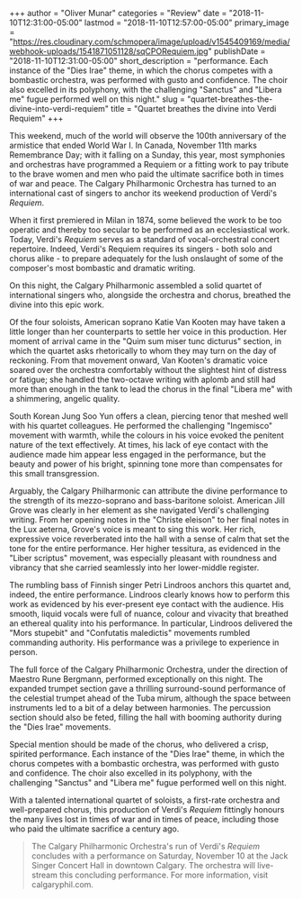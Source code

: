 +++
author = "Oliver Munar"
categories = "Review"
date = "2018-11-10T12:31:00-05:00"
lastmod = "2018-11-10T12:57:00-05:00"
primary_image = "https://res.cloudinary.com/schmopera/image/upload/v1545409169/media/webhook-uploads/1541871051128/sqCPORequiem.jpg"
publishDate = "2018-11-10T12:31:00-05:00"
short_description = "performance. Each instance of the &quot;Dies Irae&quot; theme, in which the chorus competes with a bombastic orchestra, was performed with gusto and confidence. The choir also excelled in its polyphony, with the challenging &quot;Sanctus&quot; and &quot;Libera me&quot; fugue performed well on this night."
slug = "quartet-breathes-the-divine-into-verdi-requiem"
title = "Quartet breathes the divine into Verdi Requiem"
+++

This weekend, much of the world will observe the 100th anniversary of the armistice that ended World War I. In Canada, November 11th marks Remembrance Day; with it falling on a Sunday, this year, most symphonies and orchestras have programmed a Requiem or a fitting work to pay tribute to the brave women and men who paid the ultimate sacrifice both in times of war and peace. The Calgary Philharmonic Orchestra has turned to an international cast of singers to anchor its weekend production of Verdi's *Requiem*.

When it first premiered in Milan in 1874, some believed the work to be too operatic and thereby too secular to be performed as an ecclesiastical work. Today, Verdi's *Requiem* serves as a standard of vocal-orchestral concert repertoire. Indeed, Verdi's Requiem requires its singers - both solo and chorus alike - to prepare adequately for the lush onslaught of some of the composer's most bombastic and dramatic writing.

On this night, the Calgary Philharmonic assembled a solid quartet of international singers who, alongside the orchestra and chorus, breathed the divine into this epic work.

Of the four soloists, American soprano Katie Van Kooten may have taken a little longer than her counterparts to settle her voice in this production. Her moment of arrival came in the "Quim sum miser tunc dicturus" section, in which the quartet asks rhetorically to whom they may turn on the day of reckoning. From that movement onward, Van Kooten's dramatic voice soared over the orchestra comfortably without the slightest hint of distress or fatigue; she handled the two-octave writing with aplomb and still had more than enough in the tank to lead the chorus in the final "Libera me" with a shimmering, angelic quality.

South Korean Jung Soo Yun offers a clean, piercing tenor that meshed well with his quartet colleagues. He performed the challenging "Ingemisco" movement with warmth, while the colours in his voice evoked the penitent nature of the text effectively. At times, his lack of eye contact with the audience made him appear less engaged in the performance, but the beauty and power of his bright, spinning tone more than compensates for this small transgression.

Arguably, the Calgary Philharmonic can attribute the divine performance to the strength of its mezzo-soprano and bass-baritone soloist. American Jill Grove was clearly in her element as she navigated Verdi's challenging writing. From her opening notes in the "Christe eleison" to her final notes in the Lux aeterna, Grove's voice is meant to sing this work. Her rich, expressive voice reverberated into the hall with a sense of calm that set the tone for the entire performance. Her higher tessitura, as evidenced in the "Liber scriptus" movement, was especially pleasant with roundness and vibrancy that she carried seamlessly into her lower-middle register. 

The rumbling bass of Finnish singer Petri Lindroos anchors this quartet and, indeed, the entire performance. Lindroos clearly knows how to perform this work as evidenced by his ever-present eye contact with the audience. His smooth, liquid vocals were full of nuance, colour and vivacity that breathed an ethereal quality into his performance. In particular, Lindroos delivered the "Mors stupebit" and "Confutatis maledictis" movements rumbled commanding authority. His performance was a privilege to experience in person.

The full force of the Calgary Philharmonic Orchestra, under the direction of Maestro Rune Bergmann, performed exceptionally on this night. The expanded trumpet section gave a thrilling surround-sound performance of the celestial trumpet ahead of the Tuba mirum, although the space between instruments led to a bit of a delay between harmonies. The percussion section should also be feted, filling the hall with booming authority during the "Dies Irae" movements.

Special mention should be made of the chorus, who delivered a crisp, spirited performance. Each instance of the "Dies Irae" theme, in which the chorus competes with a bombastic orchestra, was performed with gusto and confidence. The choir also excelled in its polyphony, with the challenging "Sanctus" and "Libera me" fugue performed well on this night.

With a talented international quartet of soloists, a first-rate orchestra and well-prepared chorus, this production of Verdi's *Requiem* fittingly honours the many lives lost in times of war and in times of peace, including those who paid the ultimate sacrifice a century ago.

>The Calgary Philharmonic Orchestra's run of Verdi's *Requiem* concludes with a performance on Saturday, November 10 at the Jack Singer Concert Hall in downtown Calgary. The orchestra will live-stream this concluding performance. For more information, visit calgaryphil.com.

